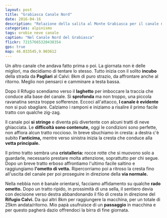 ```yaml
---
layout: post
title: "Grabiasca Canale Nord"
date: 2016-04-16
description: "Relazione della salita al Monte Grabiasca per il canale nord, con partenza da Carona"
categories: alpinismo
tags: orobie neve canale
caption: "Nel Canale Nord del Grabiasca"
flickr: 72157665320438354
gps: true
map: 46.033545,9.903612
---
```


Un altro canale che andava fatto prima o poi. La giornata non è delle migliori, ma decidiamo di tentare lo stesso. Tutto inizia con il solito **incubo** della strada da **Pagliari** al Calvi: 8km di puro strazio, da affrontare anche al ritorno. Meglio non pensarci e camminare a testa bassa.

Dopo il Rifugio scendiamo verso il **laghetto** per imboccare la traccia che conduce alla base del canale. Si **sprofonda** ma non troppo, una piccola ravanatina senza troppe sofferenze. Eccoci all'attacco, **l canale è evidente** non si può sbagliare. Calziamo i ramponi e iniziamo a risalire il primo facile tratto con qualche zig-zag. 

Il canale poi **si stringe** e diventa più divertente con alcuni tratti di neve ghiacciata. Le **difficoltà sono contenute,** oggi le condizioni sono perfette, non affiora alcun tratto roccioso. In breve sbuchiamo in cresta: a destra c'è subito **l'anticima,** mentre verso sinistra inizia la cresta che conduce alla **vetta principale.**

Il primo tratto sembra una **cristalleria:** rocce rotte che si muovono solo a guardarle, necessario prestare molta attenzione, soprattutto per chi segue. Dopo un breve tratto erboso affrontiamo l'ultimo facile saltino e raggiungiamo **l'ometto di vetta.** Ripercorriamo poi a ritroso la cresta fino all'uscita del canale per poi proseguire in direzione della **via normale.**

Nella nebbia non è banale orientarsi, facciamo affidamento su qualche **rado ometto.** Dopo un tratto ripido, in prossimità di una sella, il sentiero devia con decisione verso destra abbandonando il filo di cresta in direzione del **Rifugio Calvi.** Da qui altri 8km per raggiungere la macchina, per un totale di 25km andata/ritorno. Mio papà usufruisce di un **passaggio** in macchina e per questo pagherà dazio offrendoci la birra di fine giornata.

